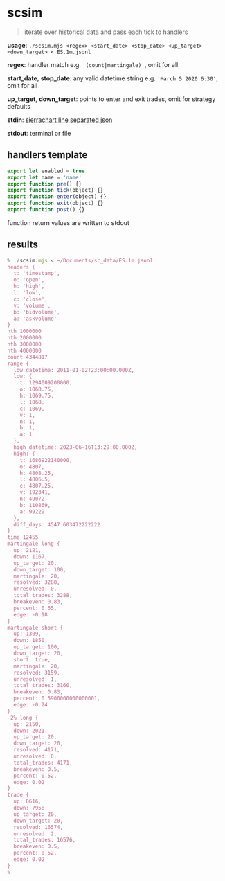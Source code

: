 # scsim

> iterate over historical data and pass each tick to handlers


**usage**: `./scsim.mjs <regex> <start_date> <stop_date> <up_target> <down_target> < ES.1m.jsonl`

**regex**: handler match e.g. `'(count|martingale)'`, omit for all

**start_date**, **stop_date**: any valid datetime string e.g. `'March 5 2020 6:30'`, omit for all

**up_target**, **down_target**: points to enter and exit trades, omit for strategy defaults

**stdin**: [sierrachart line separated json](http://github.com/seandunaway/scsv2sjsonl)

**stdout**: terminal or file


## handlers template
```js
export let enabled = true
export let name = 'name'
export function pre() {}
export function tick(object) {}
export function enter(object) {}
export function exit(object) {}
export function post() {}
```
function return values are written to stdout


## results
```js
% ./scsim.mjs < ~/Documents/sc_data/ES.1m.jsonl
headers {
  t: 'timestamp',
  o: 'open',
  h: 'high',
  l: 'low',
  c: 'close',
  v: 'volume',
  b: 'bidvolume',
  a: 'askvolume'
}
nth 1000000
nth 2000000
nth 3000000
nth 4000000
count 4344817
range {
  low_datetime: 2011-01-02T23:00:00.000Z,
  low: {
    t: 1294009200000,
    o: 1068.75,
    h: 1069.75,
    l: 1068,
    c: 1069,
    v: 1,
    n: 1,
    b: 1,
    a: 1
  },
  high_datetime: 2023-06-16T13:29:00.000Z,
  high: {
    t: 1686922140000,
    o: 4807,
    h: 4808.25,
    l: 4806.5,
    c: 4807.25,
    v: 192341,
    n: 49072,
    b: 110869,
    a: 99229
  },
  diff_days: 4547.603472222222
}
time 12455
martingale long {
  up: 2121,
  down: 1167,
  up_target: 20,
  down_target: 100,
  martingale: 20,
  resolved: 3288,
  unresolved: 0,
  total_trades: 3288,
  breakeven: 0.83,
  percent: 0.65,
  edge: -0.18
}
martingale short {
  up: 1309,
  down: 1850,
  up_target: 100,
  down_target: 20,
  short: true,
  martingale: 20,
  resolved: 3159,
  unresolved: 1,
  total_trades: 3160,
  breakeven: 0.83,
  percent: 0.5900000000000001,
  edge: -0.24
}
-2% long {
  up: 2150,
  down: 2021,
  up_target: 20,
  down_target: 20,
  resolved: 4171,
  unresolved: 0,
  total_trades: 4171,
  breakeven: 0.5,
  percent: 0.52,
  edge: 0.02
}
trade {
  up: 8616,
  down: 7958,
  up_target: 20,
  down_target: 20,
  resolved: 16574,
  unresolved: 2,
  total_trades: 16576,
  breakeven: 0.5,
  percent: 0.52,
  edge: 0.02
}
%
```
